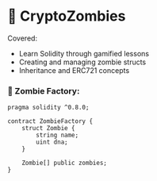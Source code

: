 # 🧟 CryptoZombies

Covered:
- Learn Solidity through gamified lessons
- Creating and managing zombie structs
- Inheritance and ERC721 concepts

### 🧪 Zombie Factory:
```solidity
pragma solidity ^0.8.0;

contract ZombieFactory {
    struct Zombie {
        string name;
        uint dna;
    }

    Zombie[] public zombies;
}
```
